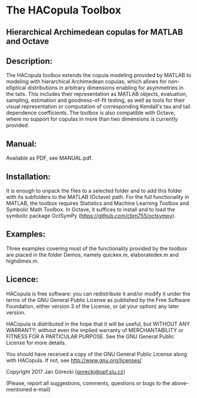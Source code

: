 # The HACopula Toolbox
## Hierarchical Archimedean copulas for MATLAB and Octave

## Description:
The HACopula toolbox extends the copula modeling provided by MATLAB to modeling with hierarchical Archimedean copulas, which allows for non-elliptical distributions in arbitrary dimensions enabling for asymmetries in the tails. This includes their representation as MATLAB objects, evaluation, sampling, estimation and goodness-of-fit testing, as well as tools for their visual representation or computation of corresponding Kendall's tau and tail dependence coefficients. The toolbox is also compatible with Octave, where no support for copulas in more than two dimensions is currently provided.

## Manual:
Available as PDF, see MANUAL.pdf.

## Installation:
It is enough to unpack the files to a selected folder and to add this folder with its subfolders to the MATLAB (Octave) path. For the full functionality in MATLAB, the toolbox requires Statistics and Machine Learning Toolbox and Symbolic Math Toolbox. In Octave, it suffices to install and to load the symbolic package OctSymPy (https://github.com/cbm755/octsympy).

## Examples:
Three examples covering most of the functionality provided by the toolbox are placed in the folder Demos, namely quickex.m, elaboratedex.m and highdimex.m.

## Licence:    
HACopula is free software: you can redistribute it and/or modify
it under the terms of the GNU General Public License as published by
the Free Software Foundation, either version 3 of the License, or
(at your option) any later version.

HACopula is distributed in the hope that it will be useful,
but WITHOUT ANY WARRANTY; without even the implied warranty of
MERCHANTABILITY or FITNESS FOR A PARTICULAR PURPOSE.  See the
GNU General Public License for more details.

You should have received a copy of the GNU General Public License
along with HACopula.  If not, see <http://www.gnu.org/licenses/>


Copyright 2017 Jan Górecki (gorecki@opf.slu.cz)

(Please, report all suggestions, comments, questions or bugs to the above-mentioned e-mail)


